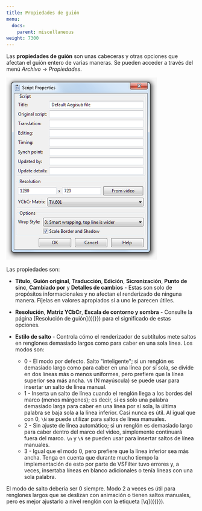 ```yaml
---
title: Propiedades de guión
menu:
  docs:
    parent: miscellaneous
weight: 7300
---
```


Las **propiedades de guión** son unas cabeceras y otras opciones que afectan el guión entero de varias maneras. Se pueden acceder a través del menú _Archivo_ -> _Propiedades_.

![Propiedades](/img/3.2/Properties.png#center)

Las propiedades son:

- **Título**, **Guión original**, **Traducción**, **Edición**, **Sicronización**, **Punto de sinc**, **Cambiado por** y **Detalles de cambios** - Estas son solo de propósitos informacionales y no afectan el renderizado de ninguna manera. Fíjelas en valores apropiados si a uno le parecen útiles.

- **Resolución**, **Matriz YCbCr**, **Escala de contorno y sombra** - Consulte la página [Resolución de guión]({{<relref path="Script_Resolution" lang="en">}}) para el significado de estas opciones.

- **Estilo de salto** - Controla cómo el renderizador de subtítulos mete saltos en renglones demasiado largos como para caber en una sola línea. Los modos son:

  - 0 - El modo por defecto. Salto "inteligente"; si un renglón es demasiado largo como para caber en una línea por sí sola, se divide en dos líneas más o menos uniformes, pero prefiere que la línea superior sea más ancha. `\N` (N mayúscula) se puede usar para insertar un salto de línea manual.
  - 1 - Inserta un salto de línea cuando el renglón llega a los bordes del marco (menos márgenes); es decir, si es solo una palabra demasiado larga para caber en una línea por sí sola, la última palabra se baja sola a la línea inferior. Casi nunca es útil. Al igual que con 0, `\N` se puede utilizar para saltos de línea manuales.
  - 2 - Sin ajuste de línea automático; si un renglón es demasiado largo para caber dentro del marco del video, simplemente continuará fuera del marco. `\n` y `\N` se pueden usar para insertar saltos de línea manuales.
  - 3 - Igual que el modo 0, pero prefiere que la línea inferior sea más ancha. Tenga en cuenta que durante mucho tiempo la implementación de esto por parte de VSFilter tuvo errores y, a veces, insertaba líneas en blanco adicionales o tenía líneas con una sola palabra.

El modo de salto debería ser 0 siempre.
Modo 2 a veces es útil para renglones largos que se deslizan con animación o tienen saltos manuales, pero es mejor ajustarlo a nivel renglón con la etiqueta [\\q]({{<relref path="ASS_Tags#\\q">}}).

